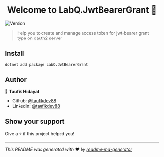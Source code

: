 <h1 align="center">Welcome to LabQ.JwtBearerGrant 👋</h1>
<p>
  <img alt="Version" src="https://img.shields.io/badge/version-0.1.0-blue.svg?cacheSeconds=2592000" />
</p>

> Help you to create and manage access token for jwt-bearer grant type on oauth2 server

## Install

```sh
dotnet add package LabQ.JwtBearerGrant
```

## Author

👤 **Taufik Hidayat**

* Github: [@taufikdev88](https://github.com/taufikdev88)
* LinkedIn: [@taufikdev88](https://linkedin.com/in/taufikdev88)

## Show your support

Give a ⭐️ if this project helped you!

***
_This README was generated with ❤️ by [readme-md-generator](https://github.com/kefranabg/readme-md-generator)_